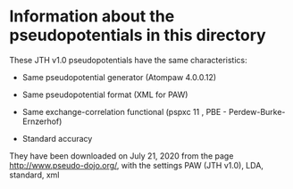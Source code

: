 # Information about the pseudopotentials in this directory

These JTH v1.0 pseudopotentials have the same characteristics:

* Same pseudopotential generator (Atompaw 4.0.0.12)

* Same pseudopotential format (XML for PAW)

* Same exchange-correlation functional (pspxc 11 , PBE - Perdew-Burke-Ernzerhof)

* Standard accuracy

They have been downloaded on July 21, 2020 from the page http://www.pseudo-dojo.org/, with the settings
PAW (JTH v1.0), LDA, standard, xml



